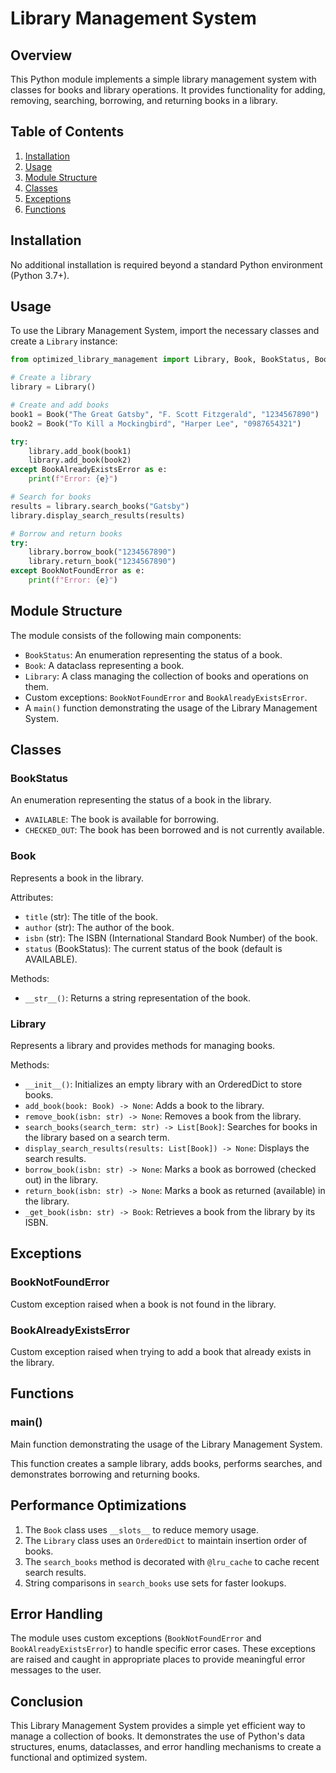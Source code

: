 # Library Management System

## Overview

This Python module implements a simple library management system with classes for books and library operations. It provides functionality for adding, removing, searching, borrowing, and returning books in a library.

## Table of Contents

1. [Installation](#installation)
2. [Usage](#usage)
3. [Module Structure](#module-structure)
4. [Classes](#classes)
5. [Exceptions](#exceptions)
6. [Functions](#functions)

## Installation

No additional installation is required beyond a standard Python environment (Python 3.7+).

## Usage

To use the Library Management System, import the necessary classes and create a `Library` instance:

```python
from optimized_library_management import Library, Book, BookStatus, BookNotFoundError, BookAlreadyExistsError

# Create a library
library = Library()

# Create and add books
book1 = Book("The Great Gatsby", "F. Scott Fitzgerald", "1234567890")
book2 = Book("To Kill a Mockingbird", "Harper Lee", "0987654321")

try:
    library.add_book(book1)
    library.add_book(book2)
except BookAlreadyExistsError as e:
    print(f"Error: {e}")

# Search for books
results = library.search_books("Gatsby")
library.display_search_results(results)

# Borrow and return books
try:
    library.borrow_book("1234567890")
    library.return_book("1234567890")
except BookNotFoundError as e:
    print(f"Error: {e}")
```

## Module Structure

The module consists of the following main components:

- `BookStatus`: An enumeration representing the status of a book.
- `Book`: A dataclass representing a book.
- `Library`: A class managing the collection of books and operations on them.
- Custom exceptions: `BookNotFoundError` and `BookAlreadyExistsError`.
- A `main()` function demonstrating the usage of the Library Management System.

## Classes

### BookStatus

An enumeration representing the status of a book in the library.

- `AVAILABLE`: The book is available for borrowing.
- `CHECKED_OUT`: The book has been borrowed and is not currently available.

### Book

Represents a book in the library.

Attributes:

- `title` (str): The title of the book.
- `author` (str): The author of the book.
- `isbn` (str): The ISBN (International Standard Book Number) of the book.
- `status` (BookStatus): The current status of the book (default is AVAILABLE).

Methods:

- `__str__()`: Returns a string representation of the book.

### Library

Represents a library and provides methods for managing books.

Methods:

- `__init__()`: Initializes an empty library with an OrderedDict to store books.
- `add_book(book: Book) -> None`: Adds a book to the library.
- `remove_book(isbn: str) -> None`: Removes a book from the library.
- `search_books(search_term: str) -> List[Book]`: Searches for books in the library based on a search term.
- `display_search_results(results: List[Book]) -> None`: Displays the search results.
- `borrow_book(isbn: str) -> None`: Marks a book as borrowed (checked out) in the library.
- `return_book(isbn: str) -> None`: Marks a book as returned (available) in the library.
- `_get_book(isbn: str) -> Book`: Retrieves a book from the library by its ISBN.

## Exceptions

### BookNotFoundError

Custom exception raised when a book is not found in the library.

### BookAlreadyExistsError

Custom exception raised when trying to add a book that already exists in the library.

## Functions

### main()

Main function demonstrating the usage of the Library Management System.

This function creates a sample library, adds books, performs searches, and demonstrates borrowing and returning books.

## Performance Optimizations

1. The `Book` class uses `__slots__` to reduce memory usage.
2. The `Library` class uses an `OrderedDict` to maintain insertion order of books.
3. The `search_books` method is decorated with `@lru_cache` to cache recent search results.
4. String comparisons in `search_books` use sets for faster lookups.

## Error Handling

The module uses custom exceptions (`BookNotFoundError` and `BookAlreadyExistsError`) to handle specific error cases. These exceptions are raised and caught in appropriate places to provide meaningful error messages to the user.

## Conclusion

This Library Management System provides a simple yet efficient way to manage a collection of books. It demonstrates the use of Python's data structures, enums, dataclasses, and error handling mechanisms to create a functional and optimized system.
